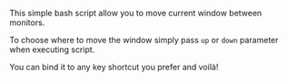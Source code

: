 This simple bash script allow you to move current window between monitors.

To choose where to move the window simply pass `up` or `down` parameter when executing script.

You can bind it to any key shortcut you prefer and voilà!
